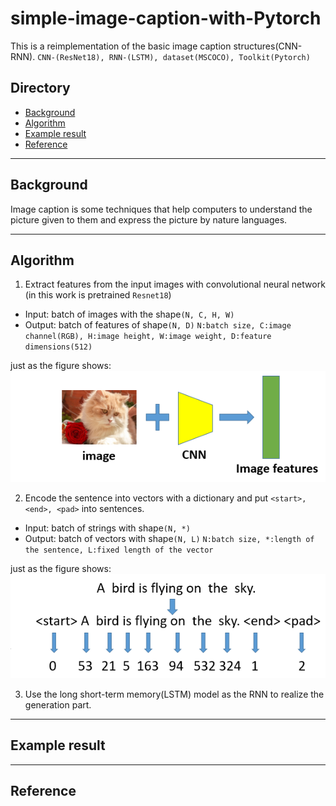 simple-image-caption-with-Pytorch
============================================
This is a reimplementation of the basic image caption structures(CNN-RNN).
`CNN-(ResNet18), RNN-(LSTM), dataset(MSCOCO), Toolkit(Pytorch)`

## Directory
* [Background](#background)
* [Algorithm](#algorithm)
* [Example result](#example-result)
* [Reference](#reference)

****
## **Background**
Image caption is some techniques that help computers to understand the picture given to them and express the picture by nature languages.

****
## **Algorithm**
1. Extract features from the input images with convolutional neural network (in this work is pretrained `Resnet18`)
* Input: batch of images with the shape`(N, C, H, W)`
* Output: batch of features of shape`(N, D)`
`N:batch size, C:image channel(RGB), H:image height, W:image weight, D:feature dimensions(512)`

just as the figure shows: <br />
![imshow](./result/2.PNG) <br />

2. Encode the sentence into vectors with a dictionary and put `<start>, <end>, <pad>` into sentences. 
* Input: batch of strings with shape`(N, *)`
* Output: batch of vectors with shape`(N, L)`
`N:batch size, *:length of the sentence, L:fixed length of the vector`

just as the figure shows: <br />
![imshow](./result/3.PNG) <br />

3. Use the long short-term memory(LSTM) model as the RNN to realize the generation part.










****
## **Example result**


****
## **Reference**